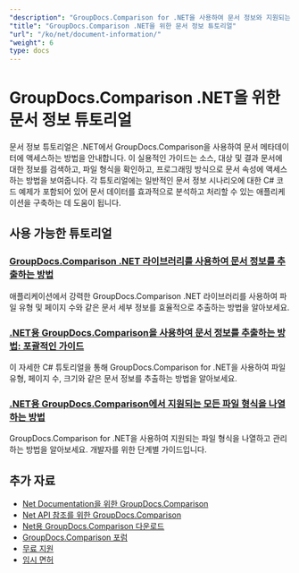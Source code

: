 ```yaml
---
"description": "GroupDocs.Comparison for .NET을 사용하여 문서 정보와 지원되는 형식을 검색하는 방법에 대한 전체 튜토리얼입니다."
"title": "GroupDocs.Comparison .NET을 위한 문서 정보 튜토리얼"
"url": "/ko/net/document-information/"
"weight": 6
type: docs
---
```

# GroupDocs.Comparison .NET을 위한 문서 정보 튜토리얼

문서 정보 튜토리얼은 .NET에서 GroupDocs.Comparison을 사용하여 문서 메타데이터에 액세스하는 방법을 안내합니다. 이 실용적인 가이드는 소스, 대상 및 결과 문서에 대한 정보를 검색하고, 파일 형식을 확인하고, 프로그래밍 방식으로 문서 속성에 액세스하는 방법을 보여줍니다. 각 튜토리얼에는 일반적인 문서 정보 시나리오에 대한 C# 코드 예제가 포함되어 있어 문서 데이터를 효과적으로 분석하고 처리할 수 있는 애플리케이션을 구축하는 데 도움이 됩니다.

## 사용 가능한 튜토리얼

### [GroupDocs.Comparison .NET 라이브러리를 사용하여 문서 정보를 추출하는 방법](./extract-info-groupdocs-comparison-dotnet/)
애플리케이션에서 강력한 GroupDocs.Comparison .NET 라이브러리를 사용하여 파일 유형 및 페이지 수와 같은 문서 세부 정보를 효율적으로 추출하는 방법을 알아보세요.

### [.NET용 GroupDocs.Comparison을 사용하여 문서 정보를 추출하는 방법: 포괄적인 가이드](./extract-document-info-groupdocs-comparison-net/)
이 자세한 C# 튜토리얼을 통해 GroupDocs.Comparison for .NET을 사용하여 파일 유형, 페이지 수, 크기와 같은 문서 정보를 추출하는 방법을 알아보세요.

### [.NET용 GroupDocs.Comparison에서 지원되는 모든 파일 형식을 나열하는 방법](./mastering-groupdocs-comparison-list-supported-formats/)
GroupDocs.Comparison for .NET을 사용하여 지원되는 파일 형식을 나열하고 관리하는 방법을 알아보세요. 개발자를 위한 단계별 가이드입니다.

## 추가 자료

- [Net Documentation을 위한 GroupDocs.Comparison](https://docs.groupdocs.com/comparison/net/)
- [Net API 참조를 위한 GroupDocs.Comparison](https://reference.groupdocs.com/comparison/net/)
- [Net용 GroupDocs.Comparison 다운로드](https://releases.groupdocs.com/comparison/net/)
- [GroupDocs.Comparison 포럼](https://forum.groupdocs.com/c/comparison)
- [무료 지원](https://forum.groupdocs.com/)
- [임시 면허](https://purchase.groupdocs.com/temporary-license/)